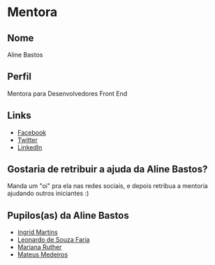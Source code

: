 # Mentora

## Nome

Aline Bastos

## Perfil

Mentora para Desenvolvedores Front End

## Links

* [Facebook](https://www.facebook.com/alineabp)
* [Twitter](https://twitter.com/AlineBastos)
* [LinkedIn](https://www.linkedin.com/in/alinebastos/)

## Gostaria de retribuir a ajuda da Aline Bastos?

Manda um "oi" pra ela nas redes sociais, e depois retribua a mentoria ajudando outros iniciantes :)

## Pupilos(as) da Aline Bastos

* [Ingrid Martins](/profiles/pupils/profiles/ingridmartins.md)
* [Leonardo de Souza Faria](/profiles/pupils/profiles/leonardofaria.md)
* [Mariana Ruther](/profiles/pupils/profiles/MarianaRuther.md)
* [Mateus Medeiros](/profiles/pupils/profiles/MateusMedeiros.md)
